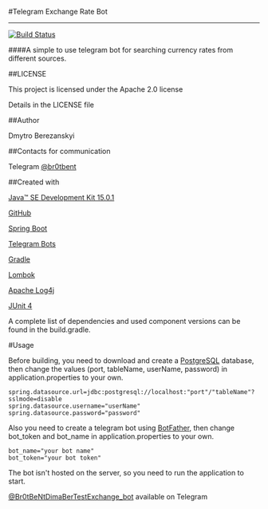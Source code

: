 #Telegram Exchange Rate Bot
___

[![Build Status](https://travis-ci.com/Br0tBeNt/exchangeRatesTelegtamBot.svg?branch=main)](https://travis-ci.com/Br0tBeNt/exchangeRatesTelegtamBot)

####A simple to use telegram bot for searching currency rates from different sources.

##LICENSE

This project is licensed under the Apache 2.0 license

Details in the LICENSE file

##Author

Dmytro Berezanskyi

##Contacts for communication

Telegram [@br0tbent](https://t.me/br0tbent)

##Created with

[Java™ SE Development Kit 15.0.1](https://www.oracle.com/java/technologies/javase/15-relnote-issues.html)

[GitHub](https://github.com/) 

[Spring Boot](https://start.spring.io/)

[Telegram Bots](https://core.telegram.org/bots)

[Gradle](https://gradle.org/)

[Lombok](https://projectlombok.org/)

[Apache Log4j](https://logging.apache.org/log4j/)

[JUnit 4](https://junit.org/junit4/)

A complete list of dependencies and used component versions can be found in the build.gradle.

#Usage

Before building, you need to download and create a [PostgreSQL](https://www.postgresql.org/) database, then change the values (port, tableName, userName, password) in application.properties  to your own.

```
spring.datasource.url=jdbc:postgresql://localhost:"port"/"tableName"?sslmode=disable
spring.datasource.username="userName"
spring.datasource.password="password"
```


Also you need to create a telegram bot using [ BotFather](https://t.me/BotFather), then change bot_token and bot_name in application.properties to your own.

```
bot_name="your bot name"
bot_token="your bot token"
```



The bot isn't hosted on the server, so you need to run the application to start.

[@Br0tBeNtDimaBerTestExchange_bot](https://t.me/Br0tBeNtDimaBerTestExchange_bot)
available on Telegram


